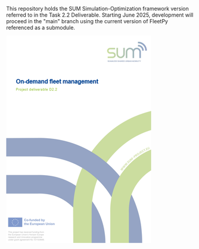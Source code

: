 This repository holds the SUM Simulation-Optimization framework version referred to in the Task 2.2 Deliverable. Starting June 2025, development will proceed in the "main" branch using the current version of FleetPy referenced as a submodule. 

![Deliverable Cover](docs/images/deliverable_cover.png)




